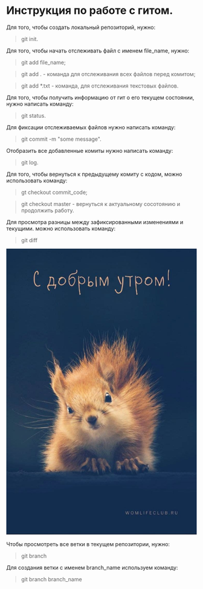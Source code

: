 # Инструкция по работе с гитом.
Для того, чтобы создать локальный репозиторий, нужно:
> git init.

Для того, чтобы начать отслеживать файл с именем file_name, нужно:
> git add file_name;

> git add . - команда для отслеживания всех файлов перед комитом;

> git add *.txt - команда, для отслеживания текстовых файлов.

Для того, чтобы получить информацию от гит о его текущем состоянии, нужно написать команду:
> git status.

Для фиксации отслеживаемых файлов нужно написать команду:
> git commit -m "some message".

Отобразить все добавленные комиты нужно написать команду:
> git log.

Для того, чтобы вернуться к предыдущему комиту с кодом, можно использовать команду:
> gt checkout commit_code;

> git checkout master - вернуться к актуальному сосотоянию и продолжить работу.

Для просмотра разницы между зафиксированными изменениями и текущими. можно использовать команду:
> git diff

![some foto](photo_2021-10-03_10-29-15.jpg)

Чтобы просмотреть все ветки в текущем репозитории, нужно:
> git branch

Для создания ветки с именем branch_name используем команду:
> git branch branch_name